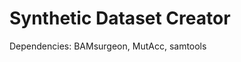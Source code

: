 # Synthetic Dataset Creator

Dependencies: BAMsurgeon,
              MutAcc,
              samtools
